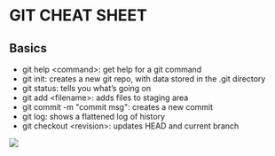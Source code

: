 <!-- JS use if these pages are used as githubpages. can be deleted if used elsewhere -->
<script src="https://code.jquery.com/jquery-3.2.1.min.js"></script>
<script src="../script.js"></script>

# GIT CHEAT SHEET

## Basics
- git help \<command\>: get help for a git command   
- git init: creates a new git repo, with data stored in the .git directory
- git status: tells you what’s going on
- git add \<filename\>: adds files to staging area
- git commit -m "commit msg": creates a new commit
- git log: shows a flattened log of history
- git checkout \<revision\>: updates HEAD and current branch

![](../img/git_tavle.JPG)

<!--

## Branching and merging
- git branch: shows branches
- git branch \<name\>: creates a branch
- git checkout -b <name>: creates a branch and switches to it
	- same as git branch \<name\>; git checkout \<name\>
- git merge \<revision\>: merges into current branch

## Configuration
- .gitignore: file for specifying which files should not be included in commits
	- [example (simple):](materialer/gitignore_simple.txt)
	- [example (IntelliJ):](materialer/gitignore.txt)

## Remotes (Github)
- git remote: list remotes
- git remote -v: list push and fetch remote url
- git remote set-url \<remote\> \<url\>: changes the online repository url
- git remote add \<remote\> \<url\>: add a reference to the remote repository 
- git push \<remote\> \<local branch\>:\<remote branch\>: send objects to remote, and update remote reference
- git fetch: retrieve objects/references from a remote
- git pull: same as git fetch; git merge
- git clone: download repository from remote
- git branch -r: list remote branches



-->

